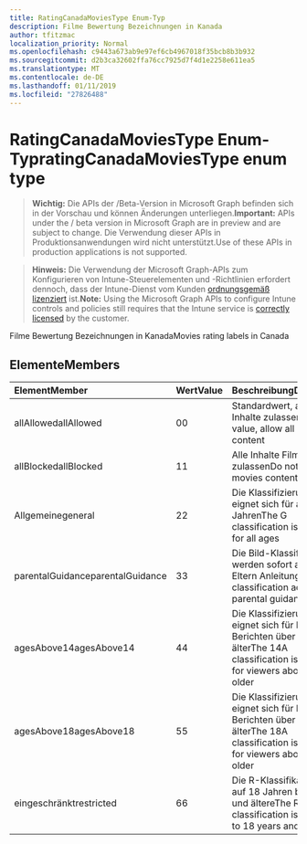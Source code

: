 ```yaml
---
title: RatingCanadaMoviesType Enum-Typ
description: Filme Bewertung Bezeichnungen in Kanada
author: tfitzmac
localization_priority: Normal
ms.openlocfilehash: c9443a673ab9e97ef6cb4967018f35bcb8b3b932
ms.sourcegitcommit: d2b3ca32602ffa76cc7925d7f4d1e2258e611ea5
ms.translationtype: MT
ms.contentlocale: de-DE
ms.lasthandoff: 01/11/2019
ms.locfileid: "27826488"
---
```

# <a name="ratingcanadamoviestype-enum-type"></a><span data-ttu-id="ea6f8-103">RatingCanadaMoviesType Enum-Typ</span><span class="sxs-lookup"><span data-stu-id="ea6f8-103">ratingCanadaMoviesType enum type</span></span>

> <span data-ttu-id="ea6f8-104">**Wichtig:** Die APIs der /Beta-Version in Microsoft Graph befinden sich in der Vorschau und können Änderungen unterliegen.</span><span class="sxs-lookup"><span data-stu-id="ea6f8-104">**Important:** APIs under the / beta version in Microsoft Graph are in preview and are subject to change.</span></span> <span data-ttu-id="ea6f8-105">Die Verwendung dieser APIs in Produktionsanwendungen wird nicht unterstützt.</span><span class="sxs-lookup"><span data-stu-id="ea6f8-105">Use of these APIs in production applications is not supported.</span></span>

> <span data-ttu-id="ea6f8-106">**Hinweis:** Die Verwendung der Microsoft Graph-APIs zum Konfigurieren von Intune-Steuerelementen und -Richtlinien erfordert dennoch, dass der Intune-Dienst vom Kunden [ordnungsgemäß lizenziert](https://go.microsoft.com/fwlink/?linkid=839381) ist.</span><span class="sxs-lookup"><span data-stu-id="ea6f8-106">**Note:** Using the Microsoft Graph APIs to configure Intune controls and policies still requires that the Intune service is [correctly licensed](https://go.microsoft.com/fwlink/?linkid=839381) by the customer.</span></span>

<span data-ttu-id="ea6f8-107">Filme Bewertung Bezeichnungen in Kanada</span><span class="sxs-lookup"><span data-stu-id="ea6f8-107">Movies rating labels in Canada</span></span>
## <a name="members"></a><span data-ttu-id="ea6f8-108">Elemente</span><span class="sxs-lookup"><span data-stu-id="ea6f8-108">Members</span></span>
|<span data-ttu-id="ea6f8-109">Element</span><span class="sxs-lookup"><span data-stu-id="ea6f8-109">Member</span></span>|<span data-ttu-id="ea6f8-110">Wert</span><span class="sxs-lookup"><span data-stu-id="ea6f8-110">Value</span></span>|<span data-ttu-id="ea6f8-111">Beschreibung</span><span class="sxs-lookup"><span data-stu-id="ea6f8-111">Description</span></span>|
|:---|:---|:---|
|<span data-ttu-id="ea6f8-112">allAllowed</span><span class="sxs-lookup"><span data-stu-id="ea6f8-112">allAllowed</span></span>|<span data-ttu-id="ea6f8-113">0</span><span class="sxs-lookup"><span data-stu-id="ea6f8-113">0</span></span>|<span data-ttu-id="ea6f8-114">Standardwert, alle Filme Inhalte zulassen</span><span class="sxs-lookup"><span data-stu-id="ea6f8-114">Default value, allow all movies content</span></span>|
|<span data-ttu-id="ea6f8-115">allBlocked</span><span class="sxs-lookup"><span data-stu-id="ea6f8-115">allBlocked</span></span>|<span data-ttu-id="ea6f8-116">1</span><span class="sxs-lookup"><span data-stu-id="ea6f8-116">1</span></span>|<span data-ttu-id="ea6f8-117">Alle Inhalte Filme nicht zulassen</span><span class="sxs-lookup"><span data-stu-id="ea6f8-117">Do not allow any movies content</span></span>|
|<span data-ttu-id="ea6f8-118">Allgemeine</span><span class="sxs-lookup"><span data-stu-id="ea6f8-118">general</span></span>|<span data-ttu-id="ea6f8-119">2</span><span class="sxs-lookup"><span data-stu-id="ea6f8-119">2</span></span>|<span data-ttu-id="ea6f8-120">Die Klassifizierung G eignet sich für alle Jahren</span><span class="sxs-lookup"><span data-stu-id="ea6f8-120">The G classification is suitable for all ages</span></span>|
|<span data-ttu-id="ea6f8-121">parentalGuidance</span><span class="sxs-lookup"><span data-stu-id="ea6f8-121">parentalGuidance</span></span>|<span data-ttu-id="ea6f8-122">3</span><span class="sxs-lookup"><span data-stu-id="ea6f8-122">3</span></span>|<span data-ttu-id="ea6f8-123">Die Bild-Klassifizierung werden sofort advises Eltern Anleitungen</span><span class="sxs-lookup"><span data-stu-id="ea6f8-123">The PG classification advises parental guidance</span></span>|
|<span data-ttu-id="ea6f8-124">agesAbove14</span><span class="sxs-lookup"><span data-stu-id="ea6f8-124">agesAbove14</span></span>|<span data-ttu-id="ea6f8-125">4</span><span class="sxs-lookup"><span data-stu-id="ea6f8-125">4</span></span>|<span data-ttu-id="ea6f8-126">Die Klassifizierung 14A eignet sich für Leser von Berichten über 14 oder älter</span><span class="sxs-lookup"><span data-stu-id="ea6f8-126">The 14A classification is suitable for viewers above 14 or older</span></span>|
|<span data-ttu-id="ea6f8-127">agesAbove18</span><span class="sxs-lookup"><span data-stu-id="ea6f8-127">agesAbove18</span></span>|<span data-ttu-id="ea6f8-128">5</span><span class="sxs-lookup"><span data-stu-id="ea6f8-128">5</span></span>|<span data-ttu-id="ea6f8-129">Die Klassifizierung 18A eignet sich für Leser von Berichten über 18 oder älter</span><span class="sxs-lookup"><span data-stu-id="ea6f8-129">The 18A classification is suitable for viewers above 18 or older</span></span>|
|<span data-ttu-id="ea6f8-130">eingeschränkt</span><span class="sxs-lookup"><span data-stu-id="ea6f8-130">restricted</span></span>|<span data-ttu-id="ea6f8-131">6</span><span class="sxs-lookup"><span data-stu-id="ea6f8-131">6</span></span>|<span data-ttu-id="ea6f8-132">Die R-Klassifikation ist auf 18 Jahren beschränkt und ältere</span><span class="sxs-lookup"><span data-stu-id="ea6f8-132">The R classification is restricted to 18 years and older</span></span>|






